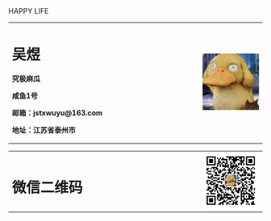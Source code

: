 <table border="0">
  <tr>
    <td width="75%">
      <h1>吴煜</h1>
      <p><b>究极麻瓜</b></p>
      <p><b>咸鱼1号</b></p>
      <p><b>邮箱：jstxwuyu@163.com</b></p>
      <p><b>地址：江苏省泰州市</b></p>
    </td>
    <td width="25%">
      <img src="/zhengjianzhao.jpg" width="100%">      
    </td>
HAPPY LIFE
<table border="0">
  <tr>
    <td width="75%">
      <h1>微信二维码</h1>
      <p><b></b></p>
      <p><b></b></p>
      <p><b></b></p>
      <p><b></b></p>
    </td>
    <td width="25%">
      <img src="/1.jpg" width="100%">      
    </td>

